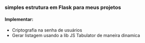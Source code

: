 ### simples estrutura em Flask para meus projetos

#### Implementar:
* Criptografia na senha de usuários
* Gerar listagem usando a lib JS Tabulator de maneira dinamica
